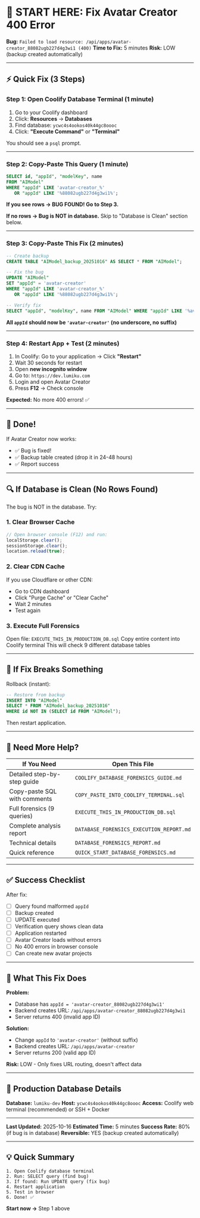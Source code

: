 # 🚀 START HERE: Fix Avatar Creator 400 Error

**Bug:** `Failed to load resource: /api/apps/avatar-creator_88082ugb227d4g3wi1 (400)`
**Time to Fix:** 5 minutes
**Risk:** LOW (backup created automatically)

---

## ⚡ Quick Fix (3 Steps)

### Step 1: Open Coolify Database Terminal (1 minute)

1. Go to your Coolify dashboard
2. Click: **Resources** → **Databases**
3. Find database: `ycwc4s4ookos40k44gc8oooc`
4. Click: **"Execute Command"** or **"Terminal"**

You should see a `psql` prompt.

---

### Step 2: Copy-Paste This Query (1 minute)

```sql
SELECT id, "appId", "modelKey", name
FROM "AIModel"
WHERE "appId" LIKE 'avatar-creator_%'
   OR "appId" LIKE '%88082ugb227d4g3wi1%';
```

**If you see rows → BUG FOUND! Go to Step 3.**

**If no rows → Bug is NOT in database.** Skip to "Database is Clean" section below.

---

### Step 3: Copy-Paste This Fix (2 minutes)

```sql
-- Create backup
CREATE TABLE "AIModel_backup_20251016" AS SELECT * FROM "AIModel";

-- Fix the bug
UPDATE "AIModel"
SET "appId" = 'avatar-creator'
WHERE "appId" LIKE 'avatar-creator_%'
   OR "appId" LIKE '%88082ugb227d4g3wi1%';

-- Verify fix
SELECT "appId", "modelKey", name FROM "AIModel" WHERE "appId" LIKE '%avatar%';
```

**All `appId` should now be `'avatar-creator'` (no underscore, no suffix)**

---

### Step 4: Restart App + Test (2 minutes)

1. In Coolify: Go to your application → Click **"Restart"**
2. Wait 30 seconds for restart
3. Open **new incognito window**
4. Go to: `https://dev.lumiku.com`
5. Login and open Avatar Creator
6. Press **F12** → Check console

**Expected:** No more 400 errors! ✅

---

## 🎉 Done!

If Avatar Creator now works:
- ✅ Bug is fixed!
- ✅ Backup table created (drop it in 24-48 hours)
- ✅ Report success

---

## 🔍 If Database is Clean (No Rows Found)

The bug is NOT in the database. Try:

### 1. Clear Browser Cache
```javascript
// Open browser console (F12) and run:
localStorage.clear();
sessionStorage.clear();
location.reload(true);
```

### 2. Clear CDN Cache
If you use Cloudflare or other CDN:
- Go to CDN dashboard
- Click "Purge Cache" or "Clear Cache"
- Wait 2 minutes
- Test again

### 3. Execute Full Forensics
Open file: `EXECUTE_THIS_IN_PRODUCTION_DB.sql`
Copy entire content into Coolify terminal
This will check 9 different database tables

---

## 🚨 If Fix Breaks Something

Rollback (instant):

```sql
-- Restore from backup
INSERT INTO "AIModel"
SELECT * FROM "AIModel_backup_20251016"
WHERE id NOT IN (SELECT id FROM "AIModel");
```

Then restart application.

---

## 📁 Need More Help?

| If You Need | Open This File |
|-------------|----------------|
| Detailed step-by-step guide | `COOLIFY_DATABASE_FORENSICS_GUIDE.md` |
| Copy-paste SQL with comments | `COPY_PASTE_INTO_COOLIFY_TERMINAL.sql` |
| Full forensics (9 queries) | `EXECUTE_THIS_IN_PRODUCTION_DB.sql` |
| Complete analysis report | `DATABASE_FORENSICS_EXECUTION_REPORT.md` |
| Technical details | `DATABASE_FORENSICS_REPORT.md` |
| Quick reference | `QUICK_START_DATABASE_FORENSICS.md` |

---

## ✅ Success Checklist

After fix:
- [ ] Query found malformed `appId`
- [ ] Backup created
- [ ] UPDATE executed
- [ ] Verification query shows clean data
- [ ] Application restarted
- [ ] Avatar Creator loads without errors
- [ ] No 400 errors in browser console
- [ ] Can create new avatar projects

---

## 🎯 What This Fix Does

**Problem:**
- Database has `appId = 'avatar-creator_88082ugb227d4g3wi1'`
- Backend creates URL: `/api/apps/avatar-creator_88082ugb227d4g3wi1`
- Server returns 400 (invalid app ID)

**Solution:**
- Change `appId` to `'avatar-creator'` (without suffix)
- Backend creates URL: `/api/apps/avatar-creator`
- Server returns 200 (valid app ID)

**Risk:** LOW - Only fixes URL routing, doesn't affect data

---

## 🔗 Production Database Details

**Database:** `lumiku-dev`
**Host:** `ycwc4s4ookos40k44gc8oooc`
**Access:** Coolify web terminal (recommended) or SSH + Docker

---

**Last Updated:** 2025-10-16
**Estimated Time:** 5 minutes
**Success Rate:** 80% (if bug is in database)
**Reversible:** YES (backup created automatically)

---

## 💡 Quick Summary

```
1. Open Coolify database terminal
2. Run: SELECT query (find bug)
3. If found: Run UPDATE query (fix bug)
4. Restart application
5. Test in browser
6. Done! ✅
```

**Start now →** Step 1 above

